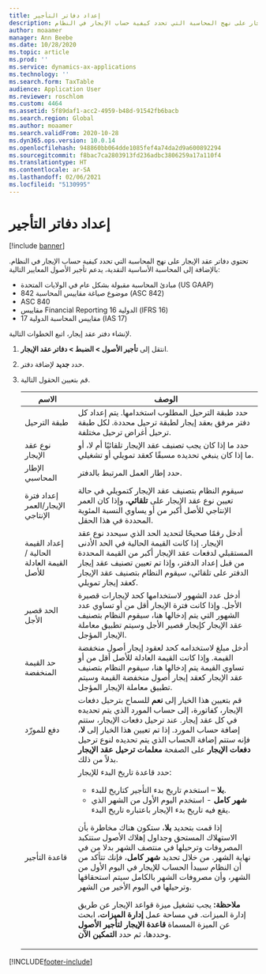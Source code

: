 ```yaml
---
title: إعداد دفاتر التأجير
description: يصف هذا الموضوع المعلومات التي يتم الاحتفاظ بها في دفاتر عقد الإيجار. تحتوي دفاتر عقد الإيجار على نهج المحاسبة التي تحدد كيفية حساب الإيجار في النظام.
author: moaamer
manager: Ann Beebe
ms.date: 10/28/2020
ms.topic: article
ms.prod: ''
ms.service: dynamics-ax-applications
ms.technology: ''
ms.search.form: TaxTable
audience: Application User
ms.reviewer: roschlom
ms.custom: 4464
ms.assetid: 5f89daf1-acc2-4959-b48d-91542fb6bacb
ms.search.region: Global
ms.author: moaamer
ms.search.validFrom: 2020-10-28
ms.dyn365.ops.version: 10.0.14
ms.openlocfilehash: 948860bb064dde1085fef4a74da2d9a600892294
ms.sourcegitcommit: f8bac7ca2803913fd236adbc3806259a17a110f4
ms.translationtype: HT
ms.contentlocale: ar-SA
ms.lasthandoff: 02/06/2021
ms.locfileid: "5130995"
---
```

# <a name="set-up-lease-books"></a>إعداد دفاتر التأجير

[!include [banner](../includes/banner.md)]

تحتوي دفاتر عقد الإيجار على نهج المحاسبة التي تحدد كيفية حساب الإيجار في النظام. بالإضافة إلى المحاسبة الأساسية النقدية، يدعم تأجير الأصول المعايير التالية:

- مبادئ المحاسبة مقبولة بشكل عام في الولايات المتحدة (US GAAP)
- موضوع صياغة مقاييس المحاسبة 842 (ASC 842)
- ASC 840
- مقاييس Financial Reporting الدولية 16 (IFRS 16)
- مقاييس المحاسبة الدولية 17 (IAS 17)

لإنشاء دفتر عقد إيجار، اتبع الخطوات التالية.

1. انتقل إلى **تأجير الأصول \> الضبط \> دفاتر عقد الإيجار**.
2. حدد **جديد** لإضافة دفتر.
3. قم بتعيين الحقول التالية.

    | الاسم                                     | الوصف |
    |------------------------------------------|-------------|
    | طبقة الترحيل                            | حدد طبقة الترحيل المطلوب استخدامها. يتم إعداد كل دفتر مرفق بعقد إيجار لطبقة ترحيل محددة. لكل طبقة ترحيل أغراض ترحيل مختلفة. |
    | نوع عقد الإيجار                               | حدد ما إذا كان يجب تصنيف عقد الإيجار تلقائيًا أم لا، أو ما إذا كان ينبغي تحديده مسبقًا كعقد تمويلي أو تشغيلي. |
    | الإطار المحاسبي                     | حدد إطار العمل المرتبط بالدفتر. |
    | إعداد فترة الإيجار/العمر الإنتاجي          | سيقوم النظام بتصنيف عقد الإيجار كتمويلي في حالة تعيين نوع عقد الإيجار على **تلقائي**، وإذا كان العمر الإنتاجي للأصل أكبر من أو يساوي النسبة المئوية المحددة في هذا الحقل.  |
    | إعداد القيمة الحالية / القيمة العادلة للأصل   | أدخل رقمًا صحيحًا لتحديد الحد الذي سيحدد نوع عقد الإيجار. إذا كانت القيمة الحالية في الحد الأدنى المستقبلي لدفعات عقد الإيجار أكبر من القيمة المحددة من قبل إعداد الدفتر، وإذا تم تعيين تصنيف عقد إيجار الدفتر على تلقائي، سيقوم النظام بتصنيف عقد الإيجار كعقد إيجار تمويلي. |
    | الحد قصير الأجل                     | أدخل عدد الشهور لاستخدامها كحد لإيجارات قصيرة الأجل. وإذا كانت فترة الإيجار أقل من أو تساوي عدد الشهور التي يتم إدخالها هنا، سيقوم النظام بتصنيف عقد الإيجار كإيجار قصير الأجل وسيتم تطبيق معاملة الإيجار المؤجل. |
    | حد القيمة المنخفضة                      | أدخل مبلغ لاستخدامه كحد لعقود إيجار أصول منخفضة القيمة. وإذا كانت القيمة العادلة للأصل أقل من أو تساوي القيمة يتم إدخالها هنا، سيقوم النظام بتصنيف عقد الإيجار كعقد إيجار أصول منخفضة القيمة وسيتم تطبيق معاملة الإيجار المؤجل. |
    | دفع للمورّد                            | قم بتعيين هذا الخيار إلى **نعم** للسماح بترحيل دفعات الإيجار، كفاتورة، إلى حساب المورد الذي يتم تحديده في كل عقد إيجار. عند ترحيل دفعات الإيجار، ستتم إضافة حساب المورد. إذا تم تعيين هذا الخيار إلى **لا**، فإنه ستتم إضافة الحساب الذي يتم تحديده لنوع ترحيل **دفعات الإيجار** على الصفحة **معلمات ترحيل عقد الإيجار** بدلاً من ذلك. |
    | قاعدة التأجير                       | حدد قاعدة تاريخ البدء للإيجار:<ul><li><b>بلا</b> – استخدم تاريخ بدء التأجير كتاريخ للبدء.</li><li><b>شهر كامل</b> - استخدم اليوم الأول من الشهر الذي يقع فيه تاريخ بدء الإيجار باعتباره تاريخ البدء.</li></ul><p>إذا قمت بتحديد <b>بلا</b>، ستكون هناك مخاطرة بأن الاستهلاك المستحق وجداول إهلاك الأصول ستتكبد المصروفات وترحيلها في منتصف الشهر بدلا من في نهاية الشهر. من خلال تحديد <b>شهر كامل</b>، فإنك تتأكد من أن النظام سيبدأ الحساب للإيجار في اليوم الأول من الشهر، وأن مصروفات الشهر بالكامل سيتم استحقاقها وترحيلها في اليوم الأخير من الشهر.</p><p><strong>ملاحظة:</strong> يجب تشغيل ميزة قواعد الإيجار عن طريق إدارة الميزات. في مساحة عمل <b>إدارة الميزات</b>، ابحث عن الميزة المسماة <b>قاعدة الإيجار لتأجير الأصول</b> وحددها، ثم حدد <b>التمكين الآن</b>.</p> |


[!INCLUDE[footer-include](../../includes/footer-banner.md)]